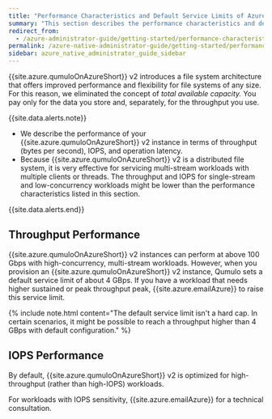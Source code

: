 ```yaml
---
title: "Performance Characteristics and Default Service Limits of Azure Native Qumulo v2"
summary: "This section describes the performance characteristics and default service limits of Azure Native Qumulo (ANQ) v2."
redirect_from:
  - /azure-administrator-guide/getting-started/performance-characteristics-default-limits-azure-native-qumulo.html
permalink: /azure-native-administrator-guide/getting-started/performance-characteristics-default-limits-azure-native-qumulo.html
sidebar: azure_native_administrator_guide_sidebar
---
```


{{site.azure.qumuloOnAzureShort}} v2 introduces a file system architecture that offers improved performance and flexibility for file systems of any size. For this reason, we eliminated the concept of _total available capacity._ You pay only for the data you store and, separately, for the throughput you use.

{{site.data.alerts.note}}
<ul>
  <li>We describe the performance of your {{site.azure.qumuloOnAzureShort}} v2 instance in terms of throughput (bytes per second), IOPS, and operation latency.</li>
  <li>Because {{site.azure.qumuloOnAzureShort}} v2 is a distributed file system, it is very effective for servicing multi-stream workloads with multiple clients or threads. The throughput and IOPS for single-stream and low-concurrency workloads might be lower than the performance characteristics listed in this section.</li>
</ul>
{{site.data.alerts.end}}

## Throughput Performance
{{site.azure.qumuloOnAzureShort}} v2 instances can perform at above 100 Gbps with high-concurrency, multi-stream workloads. However, when you provision an {{site.azure.qumuloOnAzureShort}} v2 instance, Qumulo sets a default service limit of about 4 GBps. If you have a workload that needs higher sustained or peak throughput peak, {{site.azure.emailAzure}} to raise this service limit. 

{% include note.html content="The default service limit isn't a hard cap. In certain scenarios, it might be possible to reach a throughput higher than 4 GBps with default configuration." %}

## IOPS Performance
By default, {{site.azure.qumuloOnAzureShort}} v2 is optimized for high-throughput (rather than high-IOPS) workloads. 

For workloads with IOPS sensitivity, {{site.azure.emailAzure}} for a technical consultation.
